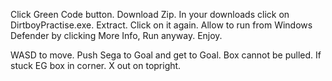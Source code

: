 Click Green Code button. Download Zip. In your downloads click on DirtboyPractise.exe. Extract. Click on it again. Allow to run from Windows Defender by clicking More Info, Run anyway. Enjoy.

WASD to move. Push Sega to Goal and get to Goal. Box cannot be pulled. If stuck EG box in corner. X out on topright. 
